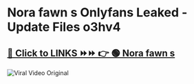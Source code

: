 
 # Nora fawn s Onlyfans Leaked - Update Files o3hv4

## <h2><a href="https://clipsfans.com/Nora_fawn_s&ref=git">🔗 Click to LINKS ⏩⏩ 👉 🟢 Nora fawn s </a></h2>

<a href="https://clipsfans.com/Nora_fawn_s&ref=git" rel="nofollow" data-target="animated-image.originalLink"><img src="https://i.ibb.co.com/xMMVF88/686577567.gif" alt="Viral Video Original" style="max-width: 100%; display: inline-block;" data-target="animated-image.originalImage"></a>

